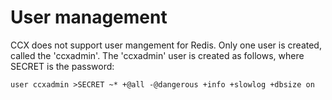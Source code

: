 # User management
CCX does not support user mangement for Redis. Only one user is created, called the 'ccxadmin'.
The 'ccxadmin' user is created as follows, where SECRET is the password:
```
user ccxadmin >SECRET ~* +@all -@dangerous +info +slowlog +dbsize on
```


